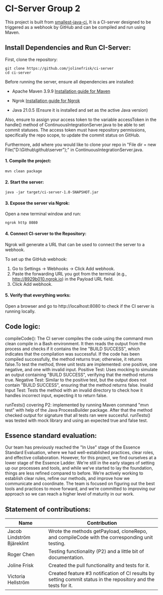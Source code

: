 # CI-Server Group 2
This project is built from [smallest-java-ci.](https://github.com/KTH-DD2480/smallest-java-ci)
It is a CI-server designed to be triggered as a webhook by GitHub and can be compiled and run using Maven.



## Install Dependencies and Run CI-Server:


First, clone the repository:
```
git clone https://github.com/jolinefrisk/ci-server
cd ci-server
```


Before running the server, ensure all dependencies are installed:

* Apache Maven 3.9.9
[Installation guide for Maven](https://maven.apache.org/install.html)

* Ngrok
[Installation guide for Ngrok](https://ngrok.com/docs/guides/device-gateway/linux/)

* Java 21.0.5 (Ensure it is installed and set as the active Java version)

Also, ensure to assign your access token to the variable accessToken in the handle() method of ContinuousIntegrationServer.java to be able to set commit statuses. The access token must have repository permissions, specifically the repo scope, to update the commit status on GitHub.

Furthermore, add where you would like to clone your repo in "File dir = new File("D:\\Github\\github\\server");" in ContinuousIntegrationServer.java.

#### 1. Compile the project:

```
mvn clean package
```

#### 2. Start the server:

```
java -jar target/ci-server-1.0-SNAPSHOT.jar
```

#### 3. Expose the server via Ngrok:

Open a new terminal window and run:

```
ngrok http 8080
```

#### 4. Connect CI-server to the Repository:

Ngrok will generate a URL that can be used to connect the server to a webhook.

To set up the GitHub webhook:
1. Go to Settings → Webhooks → Click Add webhook.
2. Paste the forwarding URL you got from the terminal (e.g., http://8929b010.ngrok.io) in the Payload URL field.
3. Click Add webhook.

#### 5. Verify that everything works:

Open a browser and go to http://localhost:8080 to check if the CI server is running locally.

## Code logic:

compileCode(): The CI server compiles the code using the command mvn clean compile in a Bash environment. It then reads the output from the process and checks if it contains the line "BUILD SUCCESS", which indicates that the compilation was successful. If the code has been compiled successfully, the method returns true; otherwise, it returns false.To test the method, three unit tests are implemented: one positive, one negative, and one with invalid input.
Positive Test: Uses mocking to simulate an output containing "BUILD SUCCESS", verifying that the method returns true.
Negative Test: Similar to the positive test, but the output does not contain "BUILD SUCCESS", ensuring that the method returns false.
Invalid Input Test: Tests the method with an invalid directory to check how it handles incorrect input, expecting it to return false.


runTests() covering P2: implemented by running Maven command "mvn test" with help of the Java ProcessBuilder package. After that the method checked output for signature that all tests ran were succesful. runTests() was tested with mock library and using an expected true and false test.

## Essence standard evaluation:
Our team has previously reached the "In Use" stage of the Essence Standard Evaluation, where we had well-established practices, clear roles, and effective collaboration. However, for this project, we find ourselves at a lower stage of the Essence Ladder. We're still in the early stages of setting up our processes and tools, and while we’ve started to lay the foundation, things are less refined compared to before. We’re actively working to establish clear rules, refine our methods, and improve how we communicate and coordinate. The team is focused on figuring out the best tools and practices to move forward, and we’re committed to improving our approach so we can reach a higher level of maturity in our work.

## Statement of contributions:
| Name                     | Contribution                          |
|--------------------------|--------------------------------------|
| Jacob Lindström Bjäreklint| Wrote the methods getPayload, cloneRepo, and compileCode with the corresponding unit testing.             |
| Roger Chen               | Testing functionality (P2) and a little bit of documentation.          |
| Joline Frisk             | Created the pull functionality and tests for it. |
| Victoria Hellström       | Created feature #3 notification of CI results by setting commit status in the repository and the tests for it. |
